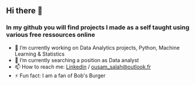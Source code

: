 ## Hi there 👋

### In my github you will find projects I made as a self taught using various free ressources online

- 🔭 I’m currently working on Data Analytics projects, Python, Machine Learning & Statistics
- 🌱 I’m currently searching a position as Data analyst
- 📫 How to reach me: [Linkedin](https://www.linkedin.com/in/ousam-salah/) / ousam_salah@outlook.fr
- ⚡ Fun fact: I am a fan of Bob's Burger

